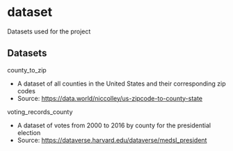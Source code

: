 # dataset
Datasets used for the project

## Datasets

county_to_zip
- A dataset of all counties in the United States and their corresponding zip codes
- Source: https://data.world/niccolley/us-zipcode-to-county-state

voting_records_county
- A dataset of votes from 2000 to 2016 by county for the presidential election
- Source: https://dataverse.harvard.edu/dataverse/medsl_president
